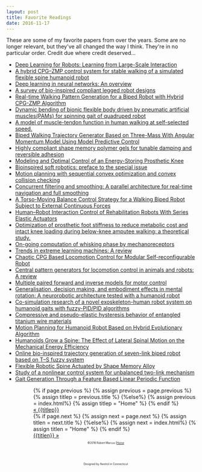 ```yaml
---
layout: post
title: Favorite Readings
date: 2016-11-17
---
```

These are some of my favorite papers from over the years. Some are no longer relevant, but they've all changed the way I think. They're in no particular order. Credit due where credit deserved...
<ul>
<li><a href="https://research.googleblog.com/2016/03/deep-learning-for-robots-learning-from.html" target="_blank">Deep Learning for Robots: Learning from Large-Scale Interaction</a></li>
<li><a href="http://www.sciencedirect.com/science/article/pii/S0893608009002883" target="_blank">A hybrid CPG–ZMP control system for stable walking of a simulated flexible spine humanoid robot</a><br></li>
<li><a href="http://www.sciencedirect.com/science/article/pii/S0893608014002135" target="_blank">Deep learning in neural networks: An overview</a><br>
<li><a href="http://iopscience.iop.org/1748-3190/7/4/041001" target="_blank">A survey of bio-inspired compliant legged robot designs</a><br></li>
<li><a href="https://www.researchgate.net/publication/268225813_Real-time_Walking_Pattern_Generation_for_Biped_Robot_with_Hybrid_CPG-ZMP_Algorithm" target="_blank">Real-time Walking Pattern Generation for a Biped Robot with Hybrid CPG-ZMP Algorithm</a><br></li>
<li><a href="http://link.springer.com/article/10.3901/CJME.2015.1016.123" target="_blank">Dynamic bending of bionic flexible body driven by pneumatic artificial muscles(PAMs) for spinning gait of quadruped robot</a><br></li>
<li><a href="https://www.ncbi.nlm.nih.gov/pubmed/24608689" target="_blank">A model of muscle-tendon function in human walking at self-selected speed.</a><br></li>
<li><a href="http://ieeexplore.ieee.org/document/7244224/" target="_blank">Biped Walking Trajectory Generator Based on Three-Mass With Angular Momentum Model Using Model Predictive Control</a><br></li>
<li><a href="http://iopscience.iop.org/article/10.1088/0964-1726/25/2/025004/meta" target="_blank">Highly compliant shape memory polymer gels for tunable damping and reversible adhesion</a><br></li>
<li><a href="http://biomechanical.asmedigitalcollection.asme.org/article.aspx?articleid=1475421" target="_blank">Modeling and Optimal Control of an Energy-Storing Prosthetic Knee</a><br></li>
<li><a href="http://iopscience.iop.org/article/10.1088/1748-3190/11/2/020401/meta" target="_blank">Bioinspired soft robotics: preface to the special issue</a><br></li>
<li><a href="http://ijr.sagepub.com/content/early/2014/06/04/0278364914528132" target="_blank">Motion planning with sequential convex optimization and convex collision checking</a><br></li>
<li><a href="http://ijr.sagepub.com/content/33/12/1544" target="_blank">Concurrent filtering and smoothing: A parallel architecture for real-time navigation and full smoothing</a><br></li>
<li><a href="http://www.worldscientific.com/doi/10.1142/S0219843615500036" target="_blank">A Torso-Moving Balance Control Strategy for a Walking Biped Robot Subject to External Continuous Forces</a><br></li>
<li><a href="http://ieeexplore.ieee.org/document/7177120/" target="_blank">Human–Robot Interaction Control of Rehabilitation Robots With Series Elastic Actuators</a><br></li>
<li><a href="https://www.ncbi.nlm.nih.gov/pubmed/23387787" target="_blank">Optimization of prosthetic foot stiffness to reduce metabolic cost and intact knee loading during below-knee amputee walking: a theoretical study.</a><br></li>
<li><a href="http://www.nature.com/neuro/journal/v19/n3/full/nn.4221.html" target="_blank">On-going computation of whisking phase by mechanoreceptors</a><br></li>
<li><a href="http://www.sciencedirect.com/science/article/pii/S0893608014002214" target="_blank">Trends in extreme learning machines: A review</a><br>
<li><a href="http://www.sciencedirect.com/science/article/pii/S1672652914601578" target="_blank">Chaotic CPG Based Locomotion Control for Modular Self-reconfigurable Robot</a><br></li>
<li><a href="http://www.sciencedirect.com/science/article/pii/S0893608008000804" target="_blank">Central pattern generators for locomotion control in animals and robots: A review</a><br></li>
<li><a href="http://www.sciencedirect.com/science/article/pii/S0893608098000665">Multiple paired forward and inverse models for motor control</a><br></li>
<li><a href="http://www.sciencedirect.com/science/article/pii/S0893608015001859" target="_blank">Generalisation, decision making, and embodiment effects in mental rotation: A neurorobotic architecture tested with a humanoid robot</a><br></li>
<li><a href="http://www.sciencedirect.com/science/article/pii/S0965997814001483" target="_blank">Co-simulation research of a novel exoskeleton-human robot system on humanoid gaits with fuzzy-PID/PID algorithms</a><br></li>
<li><a href="http://www.sciencedirect.com/science/article/pii/S0921509310002509" target="_blank">Compressive and pseudo-elastic hysteresis behavior of entangled titanium wire materials</a><br></li>
<li><a href="https://www.researchgate.net/publication/221905549_Motion_Planning_for_Humanoid_Robot_Based_on_Hybrid_Evolutionary_Algorithm" target="_blank">Motion Planning for Humanoid Robot Based on Hybrid Evolutionary Algorithm</a><br></li>
<li><a href="http://ieeexplore.ieee.org/document/6305985/?reload=true&arnumber=6305985" target="_blank">Humanoids Grow a Spine: The Effect of Lateral Spinal Motion on the Mechanical Energy Efficiency</a><br></li>
<li><a href="http://www.sciencedirect.com/science/article/pii/S1568494613001701" target="_blank">Online bio-inspired trajectory generation of seven-link biped robot based on T–S fuzzy system</a><br></li>
<li><a href="http://arx.sagepub.com/content/11/4/56.full" target="_blank">Flexible Robotic Spine Actuated by Shape Memory Alloy</a><br></li>
<li><a href="http://ieeexplore.ieee.org/document/7321290/" target="_blank">Study of a nonlinear control system for unbalanced two-link mechanism</a><br></li>
<li><a href="http://ieeexplore.ieee.org/abstract/document/7158889/" target="_blank">Gait Generation Through a Feature Based Linear Periodic Function</a><br></li>
<ul class="footer">
    <ul class="button">
        {% if page.previous %}
            {% assign previous = page.previous %}
            {% assign titlep = previous.title %}
        {%else%}
            {% assign previous = index.html%}
            {% assign titlep = "Home" %}
        {% endif %}
        <div class="button0"><a href="{{site.baseurl}}{{previous.url}}">&laquo; {{titlep}}</a></div>
        {% if page.next %}
            {% assign next = page.next %}
            {% assign titlen = next.title %}
        {%else%}
            {% assign next = index.html%}
            {% assign titlen = "Home" %}
        {% endif %}
        <div class="button0"><a href="{{site.baseurl}}{{next.url}}">{{titlen}} &raquo;</a></div>         
    </ul>
</ul>
<p style="display:flex; align-items: center; justify-content: center; padding-bottom: 1vh; font-size: .5em;">&copy;2016 Robert Marcus |   <a href="/home">Home</a></p>
<p style="display:flex; align-items: center; justify-content: center; padding-bottom: 1vh; font-size: .5em;">Designed by Awstrol in Connecticut</p>

